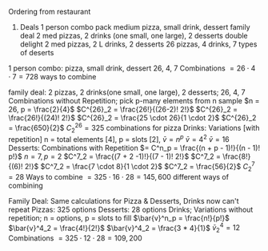 Ordering from restaurant 
1. Deals
		1 person combo pack
			medium pizza, small drink, dessert
		family deal
			2 med pizzas, 2 drinks (one small, one large), 2 desserts
		double delight
			2 med pizzas, 2 L drinks, 2 desserts
26 pizzas, 4 drinks, 7 types of deserts

1 person combo:
	pizza, small drink, dessert
	26, 4, 7
Combinations $= 26 \cdot 4 \cdot 7 = 728$ ways to combine

family deal: 2 pizzas, 2 drinks(one small, one large), 2 desserts; 26, 4, 7
Combinations without Repetition; pick p-many elements from n sample
	$n = 26, p = \frac{2}{4}$
	$C^{26}_2 = \frac{26!}{(26-2)! 2!}$
	$C^{26}_2 = \frac{26!}{(24)! 2!}$
	$C^{26}_2 = \frac{25 \cdot 26}{1 \cdot 2}$
	$C^{26}_2 = \frac{650}{2}$
	$C^{26}_2 = 325 \text{ combinations for pizza}$
Drinks:
Variations [with repetition] n = total elements [4], p = slots [2], $\bar{v} = n^p$
	$\bar{v} = 4^2$
	$\bar{v} = 16$
Desserts:
Combinations with Repetition $= C^n_p = \frac{(n + p - 1)!}{(n - 1)! p!}$
	$n = 7, p = 2$
	$C^7_2 = \frac{(7 + 2 -1)!}{(7 - 1)! 2!}$
	$C^7_2 = \frac{8!}{(6)! 2!}$
	$C^7_2 = \frac{7 \cdot 8}{1 \cdot 2}$
	$C^7_2 = \frac{56}{2}$
	$C^7_2 = 28$
Ways to combine $= 325 \cdot 16 \cdot 28 = 145,600 \text{ different ways of combining}$

Family Deal:
Same calculations for Pizza & Desserts, Drinks now can't repeat
Pizzas: 325 options
Desserts: 28 options
Drinks; Variations without repetition; n = options, p = slots to fill
	$\bar{v}^n_p = \frac{n!}{p!}$
	$\bar{v}^4_2 = \frac{4!}{2!}$
	$\bar{v}^4_2 = \frac{3 * 4}{1}$
	$\bar{v}^4_2 = 12$
Combinations $= 325 \cdot 12 \cdot 28 = 109,200$